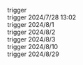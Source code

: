 trigger</br>
trigger 2024/7/28 13:02</br>
trigger 2024/8/1</br>
trigger 2024/8/2</br>
trigger 2024/8/3</br>
trigger 2024/8/10</br>
trigger 2024/8/29</br>